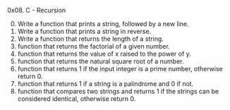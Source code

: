 0x08. C - Recursion

0. Write a function that prints a string, followed by a new line.
1. Write a function that prints a string in reverse.
2. Write a function that returns the length of a string.
3. function that returns the factorial of a given number.
4. function that returns the value of x raised to the power of y.
5. function that returns the natural square root of a number.
6. function that returns 1 if the input integer is a prime number, otherwise return 0.
7. function that returns 1 if a string is a palindrome and 0 if not.
8. function that compares two strings and returns 1 if the strings can be considered identical, otherwise return 0.

